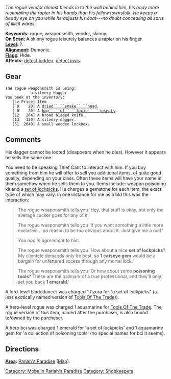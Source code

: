 *The rogue vendor almost blends in to the wall behind him, his body more
resembling the rapier in his hands than his fellow townsfolk. He keeps a
beady eye on you while he adjusts his coat---no doubt concealing all
sorts of illicit wares.*

**Keywords:** rogue, weaponsmith, vendor, skinny.  
**On Scan:** A skinny rogue leisurely balances a rapier on his finger.  
**[Level](Level "wikilink"):** ?.  
**[Alignment](Alignment "wikilink"):** Demonic.  
**[Flags](:Category:_Mob_Types "wikilink"):** Hide.  
**Affects:** [detect hidden](Detect_Hidden "wikilink"), [detect
invis](Detect_Invis "wikilink").  

## Gear

`The rogue weaponsmith is using:`  
`   `<wielded>`        a silvery dagger`  
`You peek at the inventory:`  
`   [Lv Price] Item`  
`   [ 0    20] A `[`dried`` ``snake`` ``head`](Dried_Snake_Head "wikilink")`.`  
`   [ 0    20] A `[`bag`` ``of`` ``toxic`` ``insects`](Bag_of_Toxic_Insects "wikilink")`.`  
`   [12   264] A broad bladed knife.`  
`   [13   120] A silvery dagger.`  
`   [51  2640] A small wooden lockbox.`

## Comments

His dagger cannot be looted (disappears when he dies). However it
appears he sells the same one.

You need to be speaking Thief Cant to interact with him. If you buy
something from him he will offer to sell you additional items, of quite
good quality, depending on your class. Often these items will have your
name in them somehow when he sells them to you. Items include: weapon
poisoning kit and a [set of lockpicks](Tools_Of_The_Trade "wikilink").
He charges a gemstone for each item, the exact type of which may vary.
In one instance for me as a bld this was the interaction:

> The rogue weaponsmith tells you 'Hey, that stuff is okay, but only the
> average sucker goes for any of it.'
>
> The rogue weaponsmith tells you 'If you want something a little more
> exclusive... no reason to be too obvious about it. Just give me a
> nod.'
>
> <i>You nod in agreement to him.</i>
>
> The rogue weaponsmith tells you 'How about a nice **set of
> lockpicks**? My clientele demands only be best, so **1 catseye gem**
> would be a bargain for unfettered access through any mortal lock.'
>
> The rogue weaponsmith tells you 'Or how about some **poisoning
> tools**? These are the hallmark of a true professional, and they'll
> only set you back **1 emerald**.'

A lord-level bladedancer was charged 1 fizora for "a set of lockpicks"
(a less exotically named version of [Tools Of The
Trade](Tools_Of_The_Trade "wikilink"))).

A hero-level rogue was charged 1 aquamarine for [Tools Of The
Trade](Tools_Of_The_Trade "wikilink"). The rogue version of this item,
named after the purchaser, is also bound to/owned by the purchaser.

A hero bci was charged 1 emerald for 'a set of lockpicks' and 1
aquamarine gem for 'a collection of poisoning tools' (no special names
for bci it seems).

## Directions

**[Area](:Category:_Areas "wikilink"):** [Pariah's
Paradise](:Category:_Pariah's_Paradise "wikilink")
([Map](Pariah's_Paradise_Map "wikilink")).  

[Category: Mobs In Pariah's
Paradise](Category:_Mobs_In_Pariah's_Paradise "wikilink") [Category:
Shopkeepers](Category:_Shopkeepers "wikilink")
